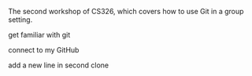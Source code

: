 
The second workshop of CS326, which covers how to use Git in a group setting.

get familiar with git

connect to my GitHub

add a new line in second clone
